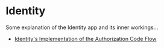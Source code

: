 # Identity

Some explanation of the Identity app and its inner workings...

- [Identity's Implementation of the Authorization Code Flow](authorization-code-flow/README.md)

